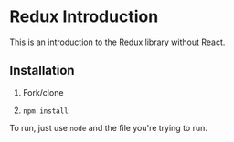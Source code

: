 # Redux Introduction

This is an introduction to the Redux library without React.

## Installation

1. Fork/clone

1. `npm install`

To run, just use `node` and the file you're trying to run.
